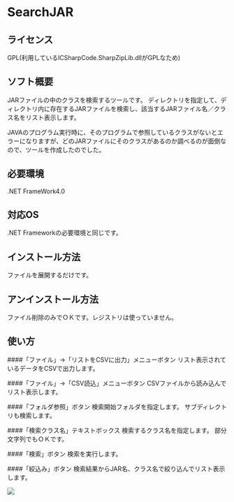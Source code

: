 SearchJAR
=====
ライセンス
-----
GPL(利用しているICSharpCode.SharpZipLib.dllがGPLなため)

ソフト概要
-----
JARファイルの中のクラスを検索するツールです。
ディレクトリを指定して、ディレクトリ内に存在するJARファイルを検索し、該当するJARファイル名／クラス名をリスト表示します。

JAVAのプログラム実行時に、そのプログラムで参照しているクラスがないとエラーになりますが、どのJARファイルにそのクラスがあるのか調べるのが面倒なので、ツールを作成したのでした。

必要環境
-----
.NET FrameWork4.0

対応OS
-----
.NET Frameworkの必要環境と同じです。

インストール方法
-----
ファイルを展開するだけです。

アンインストール方法
-----
ファイル削除のみでＯＫです。レジストリは使っていません。

使い方
-----
####「ファイル」→「リストをCSVに出力」メニューボタン
リスト表示されているデータをCSVで出力します。

####「ファイル」→「CSV読込」メニューボタン
CSVファイルから読み込んでリスト表示します。

####「フォルダ参照」ボタン
検索開始フォルダを指定します。
サブディレクトリも検索します。

####「検索クラス名」テキストボックス
検索するクラス名を指定します。
部分文字列でもＯＫです。

####「検索」ボタン
検索を実行します。

####「絞込み」ボタン
検索結果からJAR名、クラス名で絞り込んでリスト表示します。  

<img src="http://www.geocities.jp/tripod31hoge/images/searchjar.jpg">
